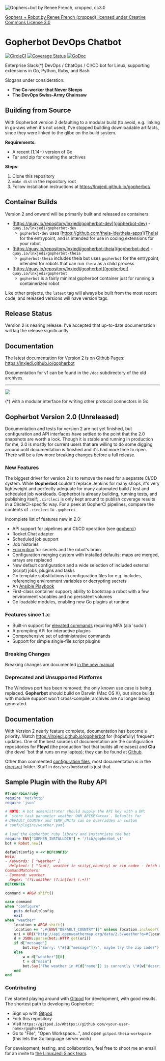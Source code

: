 ![Gophers+bot by Renee French, cropped, cc3.0](https://raw.githubusercontent.com/wiki/lnxjedi/gopherbot/gopherbot.PNG)

[Gophers + Robot by Renee French (cropped) licensed under Creative Commons License 3.0](https://creativecommons.org/licenses/by/3.0/)

# Gopherbot DevOps Chatbot

[![CircleCI](https://circleci.com/gh/lnxjedi/gopherbot.svg?style=shield)](https://circleci.com/gh/lnxjedi/gopherbot)
[![Coverage Status](https://coveralls.io/repos/github/lnxjedi/gopherbot/badge.svg?branch=master&service=github)](https://coveralls.io/github/lnxjedi/gopherbot?branch=master)
[![GoDoc](https://godoc.org/github.com/lnxjedi/gopherbot/bot?status.png)](https://godoc.org/github.com/lnxjedi/gopherbot/bot)

Enterprise Slack(\*) DevOps / ChatOps / CI/CD bot for Linux, supporting extensions in Go, Python, Ruby, and Bash

Slogans under consideration:
* **The Co-worker that Never Sleeps**
* **The DevOps Swiss-Army Chainsaw**

## Building from Source
With Gopherbot version 2 defaulting to a modular build (to avoid, e.g. linking in go-aws when it's not used), I've stopped building downloadable artifacts, since they were linked to the glibc on the build system.

**Requirements:**
* A recent (1.14+) version of Go
* Tar and zip for creating the archives

**Steps:**
1. Clone this repository
1. `make dist` in the repository root
1. Follow installation instructions at https://lnxjedi.github.io/gopherbot/

## Container Builds
Version 2 and onward will be primarily built and released as containers:
* [https://quay.io/repository/lnxjedi/gopherbot-dev](gopherbot-dev) - `quay.io/lnxjedi/gopherbot-dev`
  * `gopherbot-dev` uses [https://github.com/theia-ide/theia-apps](Theia) for the entrypoint, and is intended for use in coding extensions for your robot
* [https://quay.io/repository/lnxjedi/gopherbot-theia](gopherbot-dev) - `quay.io/lnxjedi/gopherbot-theia`
  * `gopherbot-theia` includes theia but uses `gopherbot` for the entrypoint, intended for robots that can run `theia` as a child process
* [https://quay.io/repository/lnxjedi/gopherbot](gopherbot) - `quay.io/lnxjedi/gopherbot`
  * `gopherbot` is a fairly minimal gopherbot container just for running a containerized robot

Like other projects, the `latest` tag will always be built from the most recent code, and released versions will have version tags.

## Release Status
Version 2 is nearing release. I've accepted that up-to-date documentation will lag the release significantly.

## Documentation
The latest documentation for Version 2 is on Github Pages: https://lnxjedi.github.io/gopherbot

Documentation for v1 can be found in the `/doc` subdirectory of the old archives.

---

![](https://raw.githubusercontent.com/wiki/lnxjedi/gopherbot/botdemo.gif)

(*) with a modular interface for writing other protocol connectors in Go

## Gopherbot Version 2.0 (Unreleased)

Documentation and tests for version 2 are not yet finished, but configuration and API interfaces have settled to the point that the 2.0 snapshots are worth a look. Though it is stable and running in production for me, 2.0 is mostly for current users that are willing to do some digging around until documentation is finished and it's had more time to ripen. There will be a few more breaking changes before a full release.

### New Features

The biggest driver for version 2 is to remove the need for a separate CI/CD system. While **Gopherbot** couldn't replace Jenkins for many shops, it's very lightweight and perfectly adequate for many automated build / test and scheduled job workloads. Gopherbot is already building, running tests, and publishing itself; `.circleci` is only kept around to publish coverage results in a CircleCI-specific way. For a peek at GopherCI pipelines, compare the contents of `.circleci` to `.gopherci`.

Incomplete list of features new in 2.0:
* API support for pipelines and CI/CD operation (see [gopherci](jobs/gopherci.py))
* Rocket.Chat adapter
* Scheduled job support
* Job histories
* [Encryption](doc/src/Security-Overview.md) for secrets and the robot's brain
* Configuration merging custom with installed defaults; maps are merged, arrays are replaced
* New default configuration and a wide selection of included external (script) jobs, plugins and tasks
* Go template substitutions in configuration files for e.g. includes, referencing environment variables or decrypting secrets
* An [Ansible Playbook](https://github.com/lnxjedi/ansible-role-gopherbot)
* First-class container support; ability to bootstrap a robot with a few environment variables and no persistent volumes
* Go loadable modules, enabling new Go plugins at runtime

### Features since 1.x:
* Built-in support for [elevated commands](doc/src/Security-Overview.md#elevation) requiring MFA (ala 'sudo')
* A prompting API for interactive plugins
* Comprehensive set of administrative commands
* Support for simple single-file script plugins

### Breaking Changes

Breaking changes are documented [in the new manual](https://lnxjedi.github.io/gopherbot/Upgrading.html)

### Deprecated and Unsupported Platforms
The Windows port has been removed; the only known use case is being replaced. **Gopherbot** should build on Darwin (Mac OS X), but since builds with module support won't cross-compile, archives are no longer being generated.

## Documentation

With Version 2 nearly feature complete, documentation has become a priority. Watch https://lnxjedi.github.io/gopherbot for (hopefully) frequent updates. One of the best sources of documentation are the configuration repositories for **Floyd** (the production 'bot that builds all releases) and **Clu** (the devel 'bot that runs on my laptop); they can be found at [Github](https://github.com/parsley42).

Other than commented [configuration files](conf/robot.yaml), most documentation is in the [doc/src/](doc/src/) folder. Stuff in `doc/src/Outdated` is just that.

## Sample Plugin with the Ruby API
```ruby
#!/usr/bin/ruby
require 'net/http'
require 'json'

# NOTE: A bot administrator should supply the API key with a DM:
# `store task parameter weather OWM_APIKEY=xxxx`. Defaults for
# DEFAULT_COUNTRY and TEMP_UNITS can be overridden in custom
# conf/plugins/weather.yaml

# load the Gopherbot ruby library and instantiate the bot
require ENV["GOPHER_INSTALLDIR"] + '/lib/gopherbot_v1'
bot = Robot.new()

defaultConfig = <<'DEFCONFIG'
Help:
- Keywords: [ "weather" ]
  Helptext: [ "(bot), weather in <city(,country) or zip code> - fetch the weather from OpenWeatherMap" ]
CommandMatchers:
- Command: weather
  Regex: '(?i:weather (?:in|for) (.+))'
DEFCONFIG

command = ARGV.shift()

case command
when "configure"
	puts defaultConfig
	exit
when "weather"
    location = ARGV.shift()
    location += ",#{ENV["DEFAULT_COUNTRY"]}" unless location.include?(',')
    uri = URI("http://api.openweathermap.org/data/2.5/weather?q=#{location}&units=#{ENV["TEMP_UNITS"]}&APPID=#{ENV["OWM_APIKEY"]}")
    d = JSON::parse(Net::HTTP.get(uri))
    if d["message"]
        bot.Say("Sorry: \"#{d["message"]}\", maybe try the zip code?")
    else
        w = d["weather"][0]
        t = d["main"]
        bot.Say("The weather in #{d["name"]} is currently \"#{w["description"]}\" and #{t["temp"]} degrees, with a forecast low of #{t["temp_min"]} and high of #{t["temp_max"]}")
    end
end
```

### Contributing
I've started playing around with [Gitpod](https://gitpod.io) for development, with good results. The shortest path to developing Gopherbot:
* Sign up with [Gitpod](https://gitpod.io)
* Fork this repository
* Visit `https://gitpod.io/#https://github.com/<your-user-name>/gopherbot`
* Go to "File", "Open Workspace...", and open `gitpod.theia-workspace` (this lets the Go language server work)

For development, testing, and collaboration, feel free to shoot me an email for an invite to [the LinuxJedi Slack team](https://linuxjedi.slack.com).
